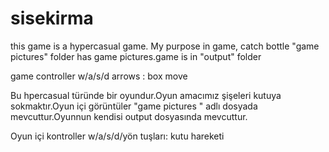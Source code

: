 # sisekirma
 
this game is a hypercasual game. My purpose  in game, catch bottle "game pictures" folder has game pictures.game is in "output" folder


game controller
w/a/s/d arrows : box move

Bu hpercasual türünde bir oyundur.Oyun amacımız şişeleri kutuya sokmaktır.Oyun içi görüntüler "game pictures " adlı dosyada mevcuttur.Oyunnun kendisi output dosyasında mevcuttur.




Oyun içi kontroller
w/a/s/d/yön tuşları: kutu hareketi
